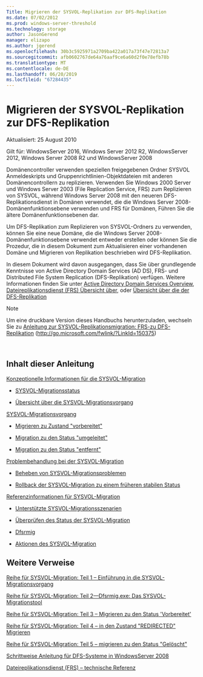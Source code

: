 ```yaml
---
Title: Migrieren der SYSVOL-Replikation zur DFS-Replikation
ms.date: 07/02/2012
ms.prod: windows-server-threshold
ms.technology: storage
author: JasonGerend
manager: elizapo
ms.author: jgerend
ms.openlocfilehash: 30b3c5925971a2709ba422a017a73f47e72813a7
ms.sourcegitcommit: afb0602767de64a76aaf9ce6a60d2f0e78efb78b
ms.translationtype: MT
ms.contentlocale: de-DE
ms.lasthandoff: 06/20/2019
ms.locfileid: "67284435"
---
```

# <a name="migrate-sysvol-replication-to-dfs-replication"></a>Migrieren der SYSVOL-Replikation zur DFS-Replikation


Aktualisiert: 25 August 2010

Gilt für: WindowsServer 2016, Windows Server 2012 R2, WindowsServer 2012, Windows Server 2008 R2 und WindowsServer 2008

Domänencontroller verwenden speziellen freigegebenen Ordner SYSVOL Anmeldeskripts und Gruppenrichtlinien-Objektdateien mit anderen Domänencontrollern zu replizieren. Verwenden Sie Windows 2000 Server und Windows Server 2003 (File Replication Service, FRS) zum Replizieren von SYSVOL, während Windows Server 2008 mit den neueren DFS-Replikationsdienst in Domänen verwendet, die die Windows Server 2008-Domänenfunktionsebene verwenden und FRS für Domänen, Führen Sie die ältere Domänenfunktionsebenen dar.

Um DFS-Replikation zum Replizieren von SYSVOL-Ordners zu verwenden, können Sie eine neue Domäne, die die Windows Server 2008-Domänenfunktionsebene verwendet entweder erstellen oder können Sie die Prozedur, die in diesem Dokument zum Aktualisieren einer vorhandenen Domäne und Migrieren von Replikation beschrieben wird DFS-Replikation.

In diesem Dokument wird davon ausgegangen, dass Sie über grundlegende Kenntnisse von Active Directory Domain Services (AD DS), FRS- und Distributed File System Replication (DFS-Replikation) verfügen. Weitere Informationen finden Sie unter [Active Directory Domain Services Overview](http://go.microsoft.com/fwlink/?linkid=147787), [Dateireplikationsdienst (FRS) Übersicht über](http://go.microsoft.com/fwlink/?linkid=121763), oder [Übersicht über die der DFS-Replikation](http://go.microsoft.com/fwlink/?linkid=121762)


> [!NOTE]
> Um eine druckbare Version dieses Handbuchs herunterzuladen, wechseln Sie zu <a href="http://go.microsoft.com/fwlink/?linkid=150375">Anleitung zur SYSVOL-Replikationsmigration: FRS-zu DFS-Replikation</a> (http://go.microsoft.com/fwlink/?LinkId=150375)
<br>


## <a name="in-this-guide"></a>Inhalt dieser Anleitung

[Konzeptionelle Informationen für die SYSVOL-Migration](https://docs.microsoft.com/previous-versions/windows/it-pro/windows-server-2008-R2-and-2008/dd640170(v=ws.10))

  - [SYSVOL-Migrationsstatus](https://docs.microsoft.com/previous-versions/windows/it-pro/windows-server-2008-R2-and-2008/dd641052(v=ws.10))  
      
  - [Übersicht über die SYSVOL-Migrationsvorgang](https://docs.microsoft.com/previous-versions/windows/it-pro/windows-server-2008-R2-and-2008/dd639809(v=ws.10))  
      

[SYSVOL-Migrationsvorgang](https://docs.microsoft.com/previous-versions/windows/it-pro/windows-server-2008-R2-and-2008/dd639860(v=ws.10))

  - [Migrieren zu Zustand "vorbereitet"](https://docs.microsoft.com/previous-versions/windows/it-pro/windows-server-2008-R2-and-2008/dd641193(v=ws.10))  
      
  - [Migration zu den Status "umgeleitet"](https://docs.microsoft.com/previous-versions/windows/it-pro/windows-server-2008-R2-and-2008/dd641340(v=ws.10))  
      
  - [Migration zu den Status "entfernt"](https://docs.microsoft.com/previous-versions/windows/it-pro/windows-server-2008-R2-and-2008/dd640254(v=ws.10))  
      

[Problembehandlung bei der SYSVOL-Migration](https://docs.microsoft.com/previous-versions/windows/it-pro/windows-server-2008-R2-and-2008/dd640395(v=ws.10))

  - [Beheben von SYSVOL-Migrationsproblemen](https://docs.microsoft.com/previous-versions/windows/it-pro/windows-server-2008-R2-and-2008/dd639976(v=ws.10))  
      
  - [Rollback der SYSVOL-Migration zu einem früheren stabilen Status](https://docs.microsoft.com/previous-versions/windows/it-pro/windows-server-2008-R2-and-2008/dd640509(v=ws.10))  
      

[Referenzinformationen für SYSVOL-Migration](https://docs.microsoft.com/previous-versions/windows/it-pro/windows-server-2008-R2-and-2008/dd640293(v=ws.10))

  - [Unterstützte SYSVOL-Migrationsszenarien](https://docs.microsoft.com/previous-versions/windows/it-pro/windows-server-2008-R2-and-2008/dd639854(v=ws.10))  
      
  - [Überprüfen des Status der SYSVOL-Migration](https://docs.microsoft.com/previous-versions/windows/it-pro/windows-server-2008-R2-and-2008/dd639789(v=ws.10))  
      
  - [Dfsrmig](https://docs.microsoft.com/previous-versions/windows/it-pro/windows-server-2008-R2-and-2008/dd641227(v=ws.10))  
      
  - [Aktionen des SYSVOL-Migration](https://docs.microsoft.com/previous-versions/windows/it-pro/windows-server-2008-R2-and-2008/dd639712(v=ws.10))  
      

## <a name="additional-references"></a>Weitere Verweise

[Reihe für SYSVOL-Migration: Teil 1 – Einführung in die SYSVOL-Migrationsvorgang](http://go.microsoft.com/fwlink/?linkid=121756)

[Reihe für SYSVOL-Migration: Teil 2—Dfsrmig.exe: Das SYSVOL-Migrationstool](http://go.microsoft.com/fwlink/?linkid=121757)

[Reihe für SYSVOL-Migration: Teil 3 – Migrieren zu den Status 'Vorbereitet'](http://go.microsoft.com/fwlink/?linkid=121758)

[Reihe für SYSVOL-Migration: Teil 4 – in den Zustand "REDIRECTED" Migrieren](http://go.microsoft.com/fwlink/?linkid=121759)

[Reihe für SYSVOL-Migration: Teil 5 – migrieren zu den Status "Gelöscht"](http://go.microsoft.com/fwlink/?linkid=121760)

[Schrittweise Anleitung für DFS-Systeme in WindowsServer 2008](http://go.microsoft.com/fwlink/?linkid=85231)

[Dateireplikationsdienst (FRS) – technische Referenz](http://go.microsoft.com/fwlink/?linkid=121764)

